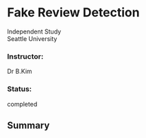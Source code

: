 # Fake Review Detection

 Independent Study <br>
 Seattle University
### Instructor: 
Dr B.Kim
### Status: 
completed

## Summary
